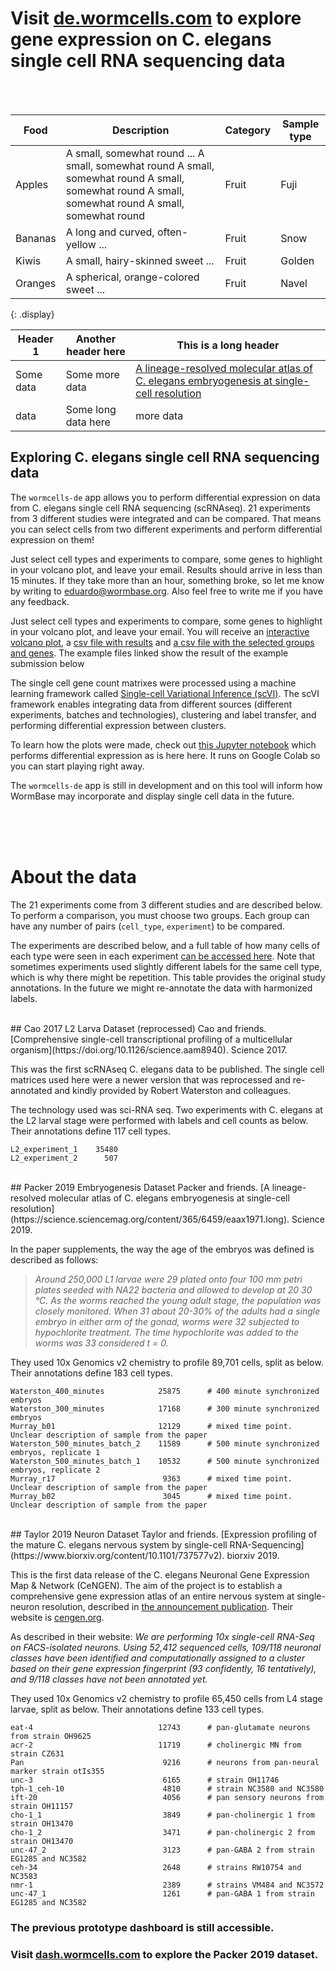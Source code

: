 # Visit [de.wormcells.com](https://de.wormcells.com) to explore gene expression on C. elegans single cell RNA sequencing data

<br>
<br>

Food    | Description                           | Category | Sample type
------- | ------------------------------------- | -------- | -----------
Apples  | A small, somewhat round ... A small, somewhat round          A small, somewhat round A small, somewhat round A small, somewhat round A small, somewhat round  | Fruit    | Fuji
Bananas | A long and curved, often-yellow ...   | Fruit    | Snow
Kiwis   | A small, hairy-skinned sweet ...      | Fruit    | Golden
Oranges | A spherical, orange-colored sweet ... | Fruit    | Navel
{: .display}



| Header 1  | Another header here | This is a long header |
| --------  | ------------------- | --------------------- |
| Some data | Some more data      | [A lineage-resolved molecular atlas of C. elegans embryogenesis at single-cell resolution](https://science.sciencemag.org/content/365/6459/eaax1971.long)                | 
| data      | Some long data here | more data             | 

##  Exploring C. elegans single cell RNA sequencing data  

The `wormcells-de` app allows you to perform differential expression on data from C. elegans single cell RNA sequencing (scRNAseq). 21 experiments from 3 different studies were integrated and can be compared. That means you can select cells from two different experiments and perform differential expression on them!

Just select cell types and experiments to compare, some genes to highlight in your volcano plot, and leave your email. Results should arrive in less than 15 minutes. If they take more than an hour, something broke, so let me know by writing to eduardo@wormbase.org. Also feel free to write me if you have any feedback.

Just select cell types and experiments to compare, some genes to highlight in your volcano plot, and leave
    your email. You will receive an [interactive volcano plot](https://scvi-differential-expression.s3.us-east-2.amazonaws.com/plots/eduardo%40wormbase.org%4020200227-233946-results.html), a
    [csv file with results](https://scvi-differential-expression.s3.us-east-2.amazonaws.com/csv/eduardo%40wormbase.org%4020200227-233946-results.csv) and [a csv file with the selected groups and genes](https://scvi-differential-expression.s3.us-east-2.amazonaws.com/submissions/eduardo%40wormbase.org%2520200227-233946.csv").
        The example files linked show the result of the example submission below

The single cell gene count matrixes were processed using a machine learning framework called [Single-cell Variational Inference (scVI)](https://github.com/YosefLab/scVI). The scVI framework enables integrating data from different sources (different experiments, batches and technologies), clustering and label transfer, and performing differential expression between clusters.

To learn how the plots were made, check out [this Jupyter notebook](https://colab.research.google.com/drive/1hF7KSujhhHcyxzWkzAHy9lazXLexainr) which performs differential expression as is here here. It runs on Google Colab so you can start playing right away.

The `wormcells-de` app is still in development and on this tool will inform how WormBase may incorporate and display single cell data in the future. 


<br>
<br>
<br>

# About the data

The 21 experiments come from 3 different studies and are described below. To perform a comparison, you must choose two groups. Each group can have any number of pairs (`cell_type`, `experiment`) to be compared.

The experiments are described below, and a full table of how many cells of each type were seen in each experiment [can be accessed here](https://docs.google.com/spreadsheets/d/1xm0D-gqN8uMkmTYBjl-VJftCbB6NOkoX1C2RLreGsfY/edit?usp=sharing). Note that sometimes experiments used slightly different labels for the same cell type, which is why there might be repetition. This table provides the original study annotations. In the future we might re-annotate the data with harmonized labels. 

<br>
## Cao 2017 L2 Larva Dataset (reprocessed)	
Cao and friends. [Comprehensive single-cell transcriptional profiling of a multicellular organism](https://doi.org/10.1126/science.aam8940). Science 2017.

This was the first scRNAseq C. elegans data to be published. The single cell matrices used here were a newer version that was reprocessed and re-annotated and kindly provided by Robert Waterston and colleagues.

The technology used was sci-RNA seq. Two experiments with C. elegans at the L2 larval stage were performed with labels and cell counts as below. Their annotations define 117 cell types.


    L2_experiment_1    35480
    L2_experiment_2      507

<br>
## Packer 2019 Embryogenesis Dataset				
Packer and friends. [A lineage-resolved molecular atlas of C. elegans embryogenesis at single-cell resolution](https://science.sciencemag.org/content/365/6459/eaax1971.long). Science 2019.

In the paper supplements, the way the age of the embryos was defined is described as follows:
>_Around 250,000 L1 larvae were 29 plated onto four 100 mm petri plates seeded with NA22 bacteria and allowed to develop at 20 30 °C. As the worms reached the young adult stage, the population was closely monitored. When 31 about 20-30% of the adults had a single embryo in either arm of the gonad, worms were 32 subjected to hypochlorite treatment. The time hypochlorite was added to the worms was 33 considered t = 0._ 

They used 10x Genomics v2 chemistry to profile 89,701 cells, split as below. Their annotations define 183 cell types. 


    Waterston_400_minutes            25875		# 400 minute synchronized embryos
    Waterston_300_minutes            17168		# 300 minute synchronized embryos
    Murray_b01                       12129		# mixed time point. Unclear description of sample from the paper
    Waterston_500_minutes_batch_2    11589		# 500 minute synchronized embryos, replicate 1
    Waterston_500_minutes_batch_1    10532		# 500 minute synchronized embryos, replicate 2
    Murray_r17                        9363		# mixed time point. Unclear description of sample from the paper
    Murray_b02                        3045		# mixed time point. Unclear description of sample from the paper

<br>
## Taylor 2019 Neuron Dataset	
Taylor and friends. [Expression profiling of the mature C. elegans nervous system by single-cell RNA-Sequencing](https://www.biorxiv.org/content/10.1101/737577v2). biorxiv 2019.

This is the first data release of the C. elegans Neuronal Gene Expression Map & Network (CeNGEN). The aim of the project is to establish a comprehensive gene expression atlas of an entire nervous system at single-neuron resolution, described in [the announcement publication](https://doi.org/10.1016/j.neuron.2018.07.042). Their website is [cengen.org](https://cengen.org).

As described in their website: _We are performing 10x single-cell RNA-Seq on FACS-isolated neurons. Using 52,412 sequenced cells, 109/118 neuronal classes have been identified and computationally assigned to a cluster based on their gene expression fingerprint (93 confidently, 16 tentatively), and 9/118 classes have not been annotated yet._ 

They used 10x Genomics v2 chemistry to profile 65,450 cells from L4 stage larvae, split as below. Their annotations define 133 cell types. 

    eat-4                            12743		# pan-glutamate neurons from strain OH9625
    acr-2                            11719		# cholinergic MN from strain CZ631
    Pan                               9216		# neurons from pan-neural marker strain otIs355
    unc-3                             6165		# strain OH11746
    tph-1_ceh-10                      4810		# strain NC3580 and NC3580
    ift-20                            4056		# pan sensory neurons from strain OH11157
    cho-1_1                           3849		# pan-cholinergic 1 from strain OH13470
    cho-1_2                           3471		# pan-cholinergic 2 from strain OH13470
    unc-47_2                          3123		# pan-GABA 2 from strain EG1285 and NC3582
    ceh-34                            2648		# strains RW10754 and NC3583
    nmr-1                             2389		# strains VM484 and NC3572
    unc-47_1                          1261		# pan-GABA 1 from strain EG1285 and NC3582


### The previous prototype dashboard is still accessible.
### Visit [dash.wormcells.com](http://dash.wormcells.com) to explore the Packer 2019 dataset.

